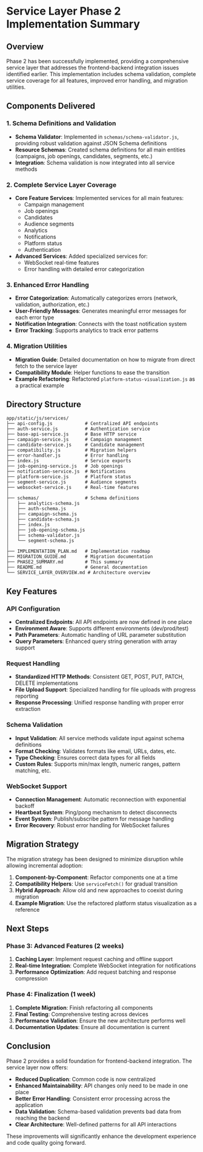 # Service Layer Phase 2 Implementation Summary

## Overview

Phase 2 has been successfully implemented, providing a comprehensive service layer that addresses the frontend-backend integration issues identified earlier. This implementation includes schema validation, complete service coverage for all features, improved error handling, and migration utilities.

## Components Delivered

### 1. Schema Definitions and Validation

- **Schema Validator**: Implemented in `schemas/schema-validator.js`, providing robust validation against JSON Schema definitions
- **Resource Schemas**: Created schema definitions for all main entities (campaigns, job openings, candidates, segments, etc.)
- **Integration**: Schema validation is now integrated into all service methods

### 2. Complete Service Layer Coverage

- **Core Feature Services**: Implemented services for all main features:
  - Campaign management
  - Job openings
  - Candidates
  - Audience segments
  - Analytics
  - Notifications
  - Platform status
  - Authentication
- **Advanced Services**: Added specialized services for:
  - WebSocket real-time features
  - Error handling with detailed error categorization

### 3. Enhanced Error Handling

- **Error Categorization**: Automatically categorizes errors (network, validation, authorization, etc.)
- **User-Friendly Messages**: Generates meaningful error messages for each error type
- **Notification Integration**: Connects with the toast notification system
- **Error Tracking**: Supports analytics to track error patterns

### 4. Migration Utilities

- **Migration Guide**: Detailed documentation on how to migrate from direct fetch to the service layer
- **Compatibility Module**: Helper functions to ease the transition
- **Example Refactoring**: Refactored `platform-status-visualization.js` as a practical example

## Directory Structure

```
app/static/js/services/
├── api-config.js            # Centralized API endpoints
├── auth-service.js          # Authentication service
├── base-api-service.js      # Base HTTP service
├── campaign-service.js      # Campaign management
├── candidate-service.js     # Candidate management
├── compatibility.js         # Migration helpers
├── error-handler.js         # Error handling
├── index.js                 # Service exports
├── job-opening-service.js   # Job openings
├── notification-service.js  # Notifications
├── platform-service.js      # Platform status
├── segment-service.js       # Audience segments
├── websocket-service.js     # Real-time features
│
├── schemas/                 # Schema definitions
│   ├── analytics-schema.js
│   ├── auth-schema.js
│   ├── campaign-schema.js
│   ├── candidate-schema.js
│   ├── index.js
│   ├── job-opening-schema.js
│   ├── schema-validator.js
│   └── segment-schema.js
│
├── IMPLEMENTATION_PLAN.md   # Implementation roadmap
├── MIGRATION_GUIDE.md       # Migration documentation
├── PHASE2_SUMMARY.md        # This summary
├── README.md                # General documentation
└── SERVICE_LAYER_OVERVIEW.md # Architecture overview
```

## Key Features

### API Configuration

- **Centralized Endpoints**: All API endpoints are now defined in one place
- **Environment Aware**: Supports different environments (dev/prod/test)
- **Path Parameters**: Automatic handling of URL parameter substitution
- **Query Parameters**: Enhanced query string generation with array support

### Request Handling

- **Standardized HTTP Methods**: Consistent GET, POST, PUT, PATCH, DELETE implementations
- **File Upload Support**: Specialized handling for file uploads with progress reporting
- **Response Processing**: Unified response handling with proper error extraction

### Schema Validation

- **Input Validation**: All service methods validate input against schema definitions
- **Format Checking**: Validates formats like email, URLs, dates, etc.
- **Type Checking**: Ensures correct data types for all fields
- **Custom Rules**: Supports min/max length, numeric ranges, pattern matching, etc.

### WebSocket Support

- **Connection Management**: Automatic reconnection with exponential backoff
- **Heartbeat System**: Ping/pong mechanism to detect disconnects
- **Event System**: Publish/subscribe pattern for message handling
- **Error Recovery**: Robust error handling for WebSocket failures

## Migration Strategy

The migration strategy has been designed to minimize disruption while allowing incremental adoption:

1. **Component-by-Component**: Refactor components one at a time
2. **Compatibility Helpers**: Use `serviceFetch()` for gradual transition
3. **Hybrid Approach**: Allow old and new approaches to coexist during migration
4. **Example Migration**: Use the refactored platform status visualization as a reference

## Next Steps

### Phase 3: Advanced Features (2 weeks)

1. **Caching Layer**: Implement request caching and offline support
2. **Real-time Integration**: Complete WebSocket integration for notifications
3. **Performance Optimization**: Add request batching and response compression

### Phase 4: Finalization (1 week)

1. **Complete Migration**: Finish refactoring all components
2. **Final Testing**: Comprehensive testing across devices
3. **Performance Validation**: Ensure the new architecture performs well
4. **Documentation Updates**: Ensure all documentation is current

## Conclusion

Phase 2 provides a solid foundation for frontend-backend integration. The service layer now offers:

- **Reduced Duplication**: Common code is now centralized
- **Enhanced Maintainability**: API changes only need to be made in one place
- **Better Error Handling**: Consistent error processing across the application
- **Data Validation**: Schema-based validation prevents bad data from reaching the backend
- **Clear Architecture**: Well-defined patterns for all API interactions

These improvements will significantly enhance the development experience and code quality going forward.